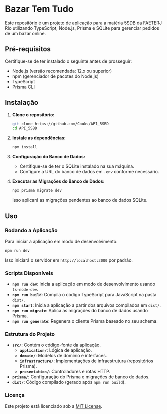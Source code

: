 # Bazar Tem Tudo

Este repositório é um projeto de aplicação para a matéria 5SDB da FAETERJ Rio utilizando TypeScript, Node.js, Prisma e SQLite para gerenciar pedidos de um bazar online.

## Pré-requisitos

Certifique-se de ter instalado o seguinte antes de prosseguir:

- Node.js (versão recomendada: 12.x ou superior)
- npm (gerenciador de pacotes do Node.js)
- TypeScript
- Prisma CLI

## Instalação

1. **Clone o repositório:**

   ```bash
   git clone https://github.com/Couks/API_5SBD
   cd API_5SBD
   ```

2. **Instale as dependências:**

   ```bash
   npm install
   ```

3. **Configuração do Banco de Dados:**

   - Certifique-se de ter o SQLite instalado na sua máquina.
   - Configure a URL do banco de dados em `.env` conforme necessário.

4. **Executar as Migrações do Banco de Dados:**

   ```bash
   npx prisma migrate dev
   ```

   Isso aplicará as migrações pendentes ao banco de dados SQLite.

## Uso

### Rodando a Aplicação

Para iniciar a aplicação em modo de desenvolvimento:

```bash
npm run dev
```

Isso iniciará o servidor em `http://localhost:3000` por padrão.

### Scripts Disponíveis

- **`npm run dev`**: Inicia a aplicação em modo de desenvolvimento usando `ts-node-dev`.
- **`npm run build`**: Compila o código TypeScript para JavaScript na pasta `dist/`.
- **`npm start`**: Inicia a aplicação a partir dos arquivos compilados em `dist/`.
- **`npm run migrate`**: Aplica as migrações do banco de dados usando Prisma.
- **`npm run generate`**: Regenera o cliente Prisma baseado no seu schema.

### Estrutura do Projeto

- **`src/`**: Contém o código-fonte da aplicação.
  - **`application/`**: Lógica de aplicação.
  - **`domain/`**: Modelos de domínio e interfaces.
  - **`infrastructure/`**: Implementações de infraestrutura (repositórios Prisma).
  - **`presentation/`**: Controladores e rotas HTTP.
- **`prisma/`**: Configuração do Prisma e migrações de banco de dados.
- **`dist/`**: Código compilado (gerado após `npm run build`).

### Licença

Este projeto está licenciado sob a [MIT License](LICENSE).
